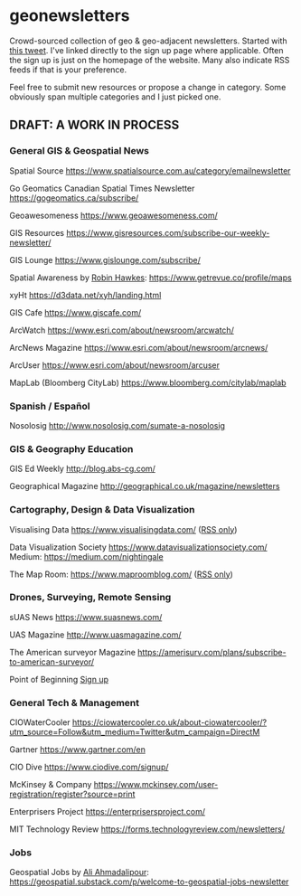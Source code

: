 # geonewsletters
Crowd-sourced collection of geo &amp; geo-adjacent newsletters. Started with [this tweet](https://twitter.com/KiriCarini/status/1309974962426376192).
I've linked directly to the sign up page where applicable. Often the sign up is just on the homepage of the website. Many also indicate RSS feeds if that is your preference. 

Feel free to submit new resources or propose a change in category. Some obviously span multiple categories and I just picked one.

## DRAFT: A WORK IN PROCESS

### General GIS & Geospatial News

Spatial Source https://www.spatialsource.com.au/category/emailnewsletter

Go Geomatics Canadian Spatial Times Newsletter https://gogeomatics.ca/subscribe/

Geoawesomeness https://www.geoawesomeness.com/

GIS Resources https://www.gisresources.com/subscribe-our-weekly-newsletter/

GIS Lounge https://www.gislounge.com/subscribe/

Spatial Awareness by [Robin Hawkes](https://twitter.com/robhawkes):  https://www.getrevue.co/profile/maps

xyHt https://d3data.net/xyh/landing.html

GIS Cafe https://www.giscafe.com/

ArcWatch https://www.esri.com/about/newsroom/arcwatch/

ArcNews Magazine https://www.esri.com/about/newsroom/arcnews/

ArcUser https://www.esri.com/about/newsroom/arcuser

MapLab (Bloomberg CityLab) https://www.bloomberg.com/citylab/maplab

### Spanish / Español

Nosolosig http://www.nosolosig.com/sumate-a-nosolosig

### GIS & Geography Education

GIS Ed Weekly http://blog.abs-cg.com/

Geographical Magazine http://geographical.co.uk/magazine/newsletters

### Cartography, Design & Data Visualization

Visualising Data https://www.visualisingdata.com/ ([RSS only](https://www.visualisingdata.com/feed/))

Data Visualization Society https://www.datavisualizationsociety.com/
Medium: https://medium.com/nightingale

The Map Room: https://www.maproomblog.com/ ([RSS only](http://feeds.feedburner.com/maproom))

### Drones, Surveying, Remote Sensing

sUAS News https://www.suasnews.com/

UAS Magazine http://www.uasmagazine.com/

The American surveyor Magazine https://amerisurv.com/plans/subscribe-to-american-surveyor/

Point of Beginning [Sign up](https://webforms.omeda.com/pob/r-paid.do?returnurl=https://www.pobonline.com/user/omeda&p=POBPAID&_ga=2.196656876.1199010476.1603422832-1558881755.1603422832)

### General Tech & Management

CIOWaterCooler https://ciowatercooler.co.uk/about-ciowatercooler/?utm_source=Follow&utm_medium=Twitter&utm_campaign=DirectM

Gartner https://www.gartner.com/en

CIO Dive https://www.ciodive.com/signup/

McKinsey & Company https://www.mckinsey.com/user-registration/register?source=print

Enterprisers Project https://enterprisersproject.com/

MIT Technology Review https://forms.technologyreview.com/newsletters/

### Jobs

Geospatial Jobs by [Ali Ahmadalipour](https://twitter.com/hydroclimali):  https://geospatial.substack.com/p/welcome-to-geospatial-jobs-newsletter
